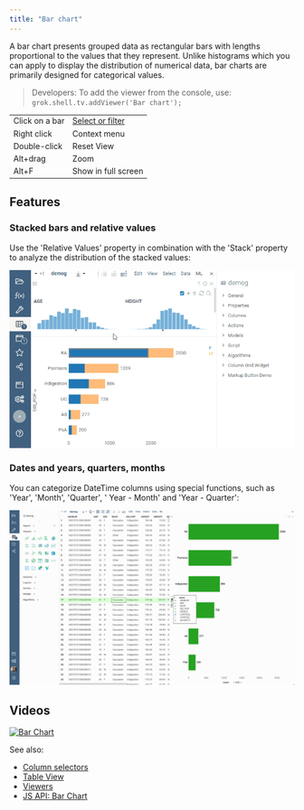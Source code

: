 ```yaml
---
title: "Bar chart"
---
```


A bar chart presents grouped data as rectangular bars with lengths proportional to the values that they represent.
Unlike histograms which you can apply to display the distribution of numerical data, bar charts are primarily designed
for categorical values.

> Developers: To add the viewer from the console, use:
 `grok.shell.tv.addViewer('Bar chart');`

|                |                                   |
|----------------|-----------------------------------|
| Click on a bar | [Select or filter](../viewers/viewers.md) |
| Right click    | Context menu                      |
| Double-click   | Reset View                        |
| Alt+drag       | Zoom                              |
| Alt+F          | Show in full screen               |

## Features

### Stacked bars and relative values

Use the 'Relative Values' property in combination with the 'Stack' property to analyze the distribution of the stacked
values:

![Relative values in a bar chart](img/bar-chart-relative-values.gif "Relative values in a bar chart")


### Dates and years, quarters, months

You can categorize DateTime columns using special functions, such as 'Year', 'Month', 'Quarter', '
Year - Month' and 'Year - Quarter':

![Dates in a bar chart](img/bar-chart-dates.gif "Dates in a bar chart")

## Videos

[![Bar Chart](../../uploads/youtube/visualizations2.png "Open on Youtube")](https://www.youtube.com/watch?v=7MBXWzdC0-I&t=684s)

See also:

* [Column selectors](column-selectors.md)
* [Table View](../../datagrok/navigation/views/table-view.md)
* [Viewers](../viewers/viewers.md)
* [JS API: Bar Chart](https://public.datagrok.ai/js/samples/ui/viewers/types/bar-chart)
